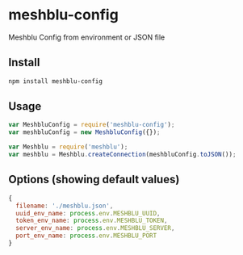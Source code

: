 # meshblu-config
Meshblu Config from environment or JSON file

## Install

```bash
npm install meshblu-config
```

## Usage

```js
var MeshbluConfig = require('meshblu-config');
var meshbluConfig = new MeshbluConfig({});

var Meshblu = require('meshblu');
var meshblu = Meshblu.createConnection(meshbluConfig.toJSON());
```

## Options (showing default values)

```js
{
  filename: './meshblu.json',
  uuid_env_name: process.env.MESHBLU_UUID,
  token_env_name: process.env.MESHBLU_TOKEN,
  server_env_name: process.env.MESHBLU_SERVER,
  port_env_name: process.env.MESHBLU_PORT
}
```
